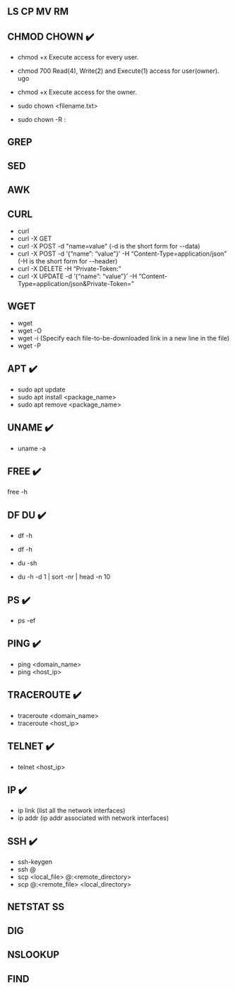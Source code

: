 LS CP MV RM 
---

CHMOD CHOWN ✔️
---
- chmod +x <filename>      Execute access for every user.
- chmod 700 <filename>        Read(4), Write(2) and Execute(1) access for user(owner). ugo
- chmod +x <filename>         Execute access for the owner.

- sudo chown <username> <filename.txt>
- sudo chown -R <username>:<groupname> <directoryname>

GREP
---

SED
---

AWK
---

CURL
---
- curl <url>
- curl -X GET <url>
- curl -X POST <url> -d "name=value" (-d is the short form for --data)
- curl -X POST <url> -d ‘{“name”: “value”}’ -H “Content-Type=application/json” (-H is the short form for --header)
- curl -X DELETE <resource-url> -H “Private-Token:<private-token>”
- curl -X UPDATE <resource-url> -d ‘{“name”: “value”}’ -H “Content-Type=application/json&Private-Token=<private-token>”

WGET
---
- wget <file-url>
- wget -O <name> <file-url>
- wget -i <file-name> (Specify each file-to-be-downloaded link in a new line in the file)
- wget -P <path> <file-url>

APT ✔️
---
- sudo apt update
- sudo apt install <package_name>
- sudo apt remove <package_name>

UNAME ✔️
---
- uname -a

FREE ✔️
---
free -h

DF DU ✔️
---
- df -h
- df -h </home>

- du -sh <work>
- du -h -d 1 | sort -nr | head -n 10

PS ✔️
---
- ps -ef

PING ✔️
---
- ping <domain_name>
- ping <host_ip>

TRACEROUTE ✔️
---
- traceroute <domain_name>
- traceroute <host_ip>

TELNET ✔️
---
- telnet <host_ip> <port>

IP ✔️
---
- ip link (list all the network interfaces)
- ip addr (ip addr associated with network interfaces)

SSH ✔️
---
- ssh-keygen
- ssh <username>@<hostname>
- scp <local_file> <username>@<hostname>:<remote_directory>
- scp <username>@<hostname>:<remote_file> <local_directory>

NETSTAT SS
---

DIG
---

NSLOOKUP
---

FIND
---


